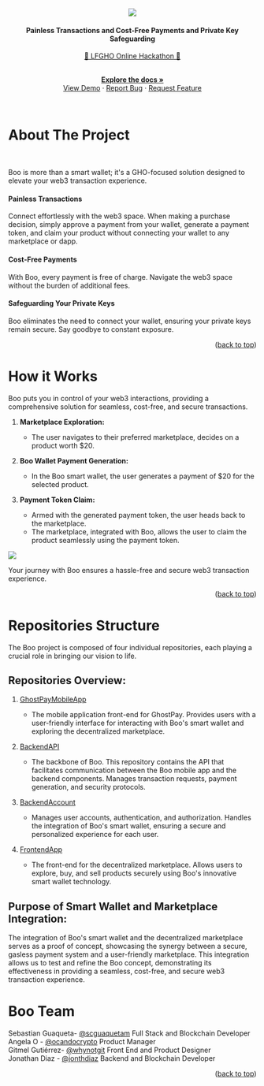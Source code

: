 <a name="readme-top"></a>

<!-- 

<div align="center">

[![Contributors][contributors-shield]][contributors-url]
[![Stargazers][stars-shield]][stars-url]
[![Issues][issues-shield]][issues-url]

</div>

-->

<!-- PROJECT INTRO -->

<br />
<div align="center">
  <a href="https://github.com/LFGHO-ghost-app/frontendapp">
    <img src="https://i.ibb.co/rtJgZq2/12.png">
  </a>

 <h4 align="center"> Painless Transactions and Cost-Free Payments and Private Key Safeguarding </h4>

  <p align="center">

  [👻 LFGHO Online Hackathon 👻](https://ethglobal.com/events/lfgho/)

   <br />
    <a href="https://github.com/LFGHO-ghost-app/frontendapp"><strong>Explore the docs »</strong></a>
    <br />
    <a href="https://github.com/LFGHO-ghost-app/frontendapp">View Demo</a>
    ·
    <a href="https://github.com/LFGHO-ghost-app/frontendapp">Report Bug</a>
    ·
    <a href="https://github.com/LFGHO-ghost-app/frontendapp">Request Feature</a>
  </p>
</div>

<br /> 


<!-- ABOUT THE PROJECT -->

# About The Project


<br />

<!-- [![Product Name Screen Shot][product-screenshot]](https://example.com) -->

Boo is more than a smart wallet; it's a GHO-focused solution designed to elevate your web3 transaction experience.

#### Painless Transactions
Connect effortlessly with the web3 space. When making a purchase decision, simply approve a payment from your wallet, generate a payment token, and claim your product without connecting your wallet to any marketplace or dapp.

#### Cost-Free Payments
With Boo, every payment is free of charge. Navigate the web3 space without the burden of additional fees.

#### Safeguarding Your Private Keys
Boo eliminates the need to connect your wallet, ensuring your private keys remain secure. Say goodbye to constant exposure.


<p align="right">(<a href="#readme-top">back to top</a>)</p>


# How it Works

Boo puts you in control of your web3 interactions, providing a comprehensive solution for seamless, cost-free, and secure transactions.


1. **Marketplace Exploration:**
   - The user navigates to their preferred marketplace, decides on a product worth $20.

2. **Boo Wallet Payment Generation:**
   - In the Boo smart wallet, the user generates a payment of $20 for the selected product.

3. **Payment Token Claim:**
   - Armed with the generated payment token, the user heads back to the marketplace.
   - The marketplace, integrated with Boo, allows the user to claim the product seamlessly using the payment token.


 <img src="https://i.ibb.co/LPyrftJ/Screenshot-2024-01-20-at-12-53-46-PM.png">

 
Your journey with Boo ensures a hassle-free and secure web3 transaction experience.


<p align="right">(<a href="#readme-top">back to top</a>)</p>


<!-- Repositories Structure   -->


# Repositories Structure

The Boo project is composed of four individual repositories, each playing a crucial role in bringing our vision to life.

## Repositories Overview:

1. [GhostPayMobileApp](https://github.com/LFGHO-ghost-app/GhostPayMobileApp)
   - The mobile application front-end for GhostPay. Provides users with a user-friendly interface for interacting with Boo's smart wallet and exploring the decentralized marketplace.

2. [BackendAPI](https://github.com/LFGHO-ghost-app/BackendAPI)
   - The backbone of Boo. This repository contains the API that facilitates communication between the Boo mobile app and the backend components. Manages transaction requests, payment generation, and security protocols.

3. [BackendAccount](https://github.com/LFGHO-ghost-app/BackendAccount)
   - Manages user accounts, authentication, and authorization. Handles the integration of Boo's smart wallet, ensuring a secure and personalized experience for each user.

4. [FrontendApp](https://github.com/LFGHO-ghost-app/frontendapp)
   - The front-end for the decentralized marketplace. Allows users to explore, buy, and sell products securely using Boo's innovative smart wallet technology.

## Purpose of Smart Wallet and Marketplace Integration:

The integration of Boo's smart wallet and the decentralized marketplace serves as a proof of concept, showcasing the synergy between a secure, gasless payment system and a user-friendly marketplace. This integration allows us to test and refine the Boo concept, demonstrating its effectiveness in providing a seamless, cost-free, and secure web3 transaction experience.


# Boo Team


Sebastian Guaqueta- [@scguaquetam](https://twitter.com/scguaquetam)
Full Stack and Blockchain Developer
<br />
Angela O - [@ocandocrypto](https://twitter.com/ocandocrypto) 
Product Manager
<br />
Gitmel Gutiérrez- [@whynotgit](https://twitter.com/whynotgit) 
Front End and Product Designer
<br />
Jonathan Diaz - [@jonthdiaz](https://twitter.com/jonthdiaz) 
Backend and Blockchain Developer
<br />

<p align="right">(<a href="#readme-top">back to top</a>)</p>
